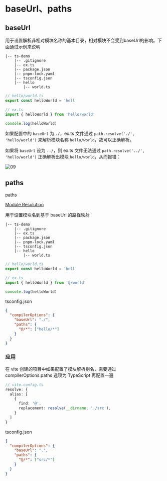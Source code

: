 # baseUrl、paths

## baseUrl

用于设置解析非相对模块名称的基本目录，相对模块不会受到baseUrl的影响。下面通过示例来说明

```
|-- ts-demo
    |-- .gitignore
    |-- ex.ts
    |-- package.json
    |-- pnpm-lock.yaml
    |-- tsconfig.json
    |-- hello
        |-- world.ts
```

```ts
// hello/world.ts
export const helloWorld = 'hell'
```

```ts
// ex.ts
import { helloWorld } from 'hello/world'

console.log(helloWorld)
```

如果配置中的 `baseUrl` 为 `./`，ex.ts 文件通过 `path.resolve('./', 'hello/world')` 来解析模块名称 `hello/world`，故可以正确解析。

如果将 `baseUrl` 设为 `../`，则 ex.ts 文件无法通过 `path.resolve('../', 'hello/world')` 正确解析出模块 `hello/world`，从而报错：

![09](https://blog-1320825986.cos.ap-nanjing.myqcloud.com/20230713/09.png)

## paths

[paths](https://www.typescriptlang.org/tsconfig#paths)

[Module Resolution](https://www.typescriptlang.org/docs/handbook/module-resolution.html#path-mapping)

用于设置模块名到基于 baseUrl 的路径映射

```
|-- ts-demo
    |-- .gitignore
    |-- ex.ts
    |-- package.json
    |-- pnpm-lock.yaml
    |-- tsconfig.json
    |-- hello
        |-- world.ts
```

```ts
// hello/world.ts
export const helloWorld = 'hell'
```

```ts
// ex.ts
import { helloWorld } from '@/world'

console.log(helloWorld)
```

tsconfig.json

```json
{
  "compilerOptions": {
    "baseUrl": "./",
    "paths": {
      "@/*": ["hello/*"]
    }
  }
}
```

### 应用

在 vite 创建的项目中如果配置了模块解析别名，需要通过 compilerOptions.paths 选项为 TypeScript 再配置一遍

```ts
// vite.config.ts
resolve: {
  alias: [
    {
      find: '@',
      replacement: resolve(__dirname, './src'),
    }
  ]
}
```

tsconfig.json

```json
{
  "compilerOptions": {
    "baseUrl": ".",
    "paths": {
      "@/*": ["src/*"]
    }
  }
}
```
